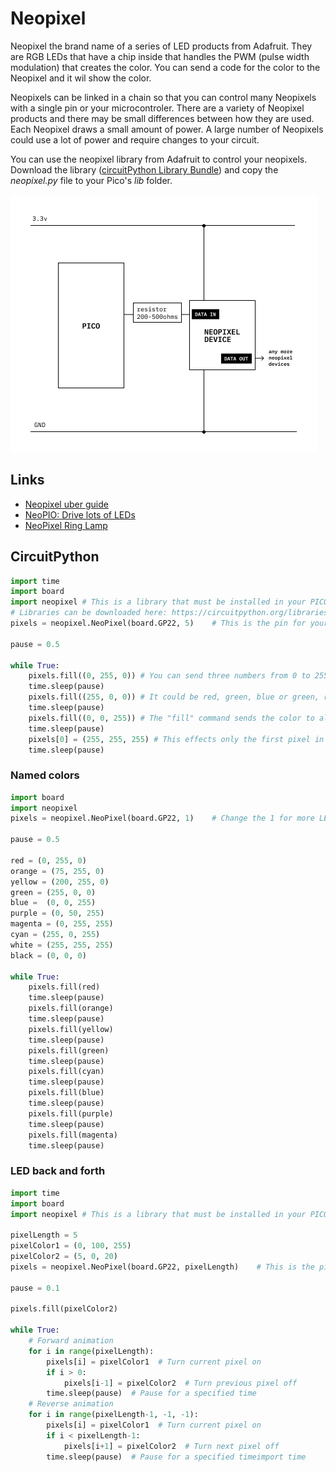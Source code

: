 # Neopixel

Neopixel the brand name of a series of LED products from Adafruit.
They are RGB LEDs that have a chip inside that handles the PWM (pulse width modulation) that creates the color.
You can send a code for the color to the Neopixel and it wil show the color.

Neopixels can be linked in a chain so that you can control many Neopixels with a single pin or your microcontroler.
There are a variety of Neopixel products and there may be small differences between how they are used.
Each Neopixel draws a small amount of power.
A large number of Neopixels could use a lot of power and require changes to your circuit.

You can use the neopixel library from Adafruit to control your neopixels.
Download the library ([circuitPython Library Bundle](https://circuitpython.org/librarieshttps://circuitpython.org/libraries)) and copy the _neopixel.py_ file to your Pico's _lib_ folder.

![Circuit diagram of neopixel](neopixel_circuit.png)

## Links

- [Neopixel uber guide](https://learn.adafruit.com/adafruit-neopixel-uberguide)
- [NeoPIO: Drive lots of LEDs](https://learn.adafruit.com/neopio-drive-lots-of-leds-with-raspberry-pi-pico) 
- [NeoPixel Ring Lamp](https://learn.adafruit.com/neopixel-ring-lamp) 

## CircuitPython

```python
import time
import board
import neopixel # This is a library that must be installed in your PICO's "lib" folder.
# Libraries can be downloaded here: https://circuitpython.org/libraries. Find the neopixel.py file and copy it into your pico's "lib" folder.
pixels = neopixel.NeoPixel(board.GP22, 5)    # This is the pin for your Neopixels and the number of LEDs in the chain.

pause = 0.5

while True:
    pixels.fill((0, 255, 0)) # You can send three numbers from 0 to 255.
    time.sleep(pause)
    pixels.fill((255, 0, 0)) # It could be red, green, blue or green, red, blue.
    time.sleep(pause)
    pixels.fill((0, 0, 255)) # The "fill" command sends the color to all of the LEDs in the line.
    time.sleep(pause)
    pixels[0] = (255, 255, 255) # This effects only the first pixel in the chain.
    time.sleep(pause)
```

### Named colors

```python
import board
import neopixel
pixels = neopixel.NeoPixel(board.GP22, 1)    # Change the 1 for more LEDs

pause = 0.5

red = (0, 255, 0)
orange = (75, 255, 0)
yellow = (200, 255, 0)
green = (255, 0, 0)
blue =  (0, 0, 255)
purple = (0, 50, 255)
magenta = (0, 255, 255)
cyan = (255, 0, 255)
white = (255, 255, 255)
black = (0, 0, 0)

while True:
    pixels.fill(red)
    time.sleep(pause)
    pixels.fill(orange)
    time.sleep(pause)
    pixels.fill(yellow)
    time.sleep(pause)
    pixels.fill(green)
    time.sleep(pause)
    pixels.fill(cyan)
    time.sleep(pause)
    pixels.fill(blue)
    time.sleep(pause)
    pixels.fill(purple)
    time.sleep(pause)
    pixels.fill(magenta)
    time.sleep(pause)
```

### LED back and forth

```python
import time
import board
import neopixel # This is a library that must be installed in your PICO's "lib" folder.

pixelLength = 5
pixelColor1 = (0, 100, 255)
pixelColor2 = (5, 0, 20)
pixels = neopixel.NeoPixel(board.GP22, pixelLength)    # This is the pin for your Neopixels and the number of LEDs in the chain.

pause = 0.1

pixels.fill(pixelColor2)

while True:
    # Forward animation
    for i in range(pixelLength):
        pixels[i] = pixelColor1  # Turn current pixel on
        if i > 0:
            pixels[i-1] = pixelColor2  # Turn previous pixel off
        time.sleep(pause)  # Pause for a specified time
    # Reverse animation
    for i in range(pixelLength-1, -1, -1):
        pixels[i] = pixelColor1  # Turn current pixel on
        if i < pixelLength-1:
            pixels[i+1] = pixelColor2  # Turn next pixel off
        time.sleep(pause)  # Pause for a specified timeimport time
```

